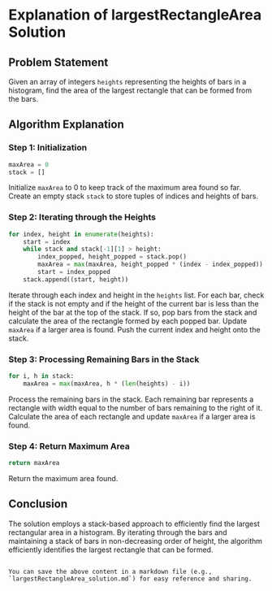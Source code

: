 
# Explanation of largestRectangleArea Solution

## Problem Statement
Given an array of integers `heights` representing the heights of bars in a histogram, find the area of the largest rectangle that can be formed from the bars.

## Algorithm Explanation

### Step 1: Initialization
```python
maxArea = 0
stack = []
```
Initialize `maxArea` to 0 to keep track of the maximum area found so far. Create an empty stack `stack` to store tuples of indices and heights of bars.

### Step 2: Iterating through the Heights
```python
for index, height in enumerate(heights):
    start = index
    while stack and stack[-1][1] > height:
        index_popped, height_popped = stack.pop()
        maxArea = max(maxArea, height_popped * (index - index_popped))
        start = index_popped
    stack.append((start, height))
```
Iterate through each index and height in the `heights` list. For each bar, check if the stack is not empty and if the height of the current bar is less than the height of the bar at the top of the stack. If so, pop bars from the stack and calculate the area of the rectangle formed by each popped bar. Update `maxArea` if a larger area is found. Push the current index and height onto the stack.

### Step 3: Processing Remaining Bars in the Stack
```python
for i, h in stack:
    maxArea = max(maxArea, h * (len(heights) - i))
```
Process the remaining bars in the stack. Each remaining bar represents a rectangle with width equal to the number of bars remaining to the right of it. Calculate the area of each rectangle and update `maxArea` if a larger area is found.

### Step 4: Return Maximum Area
```python
return maxArea
```
Return the maximum area found.

## Conclusion
The solution employs a stack-based approach to efficiently find the largest rectangular area in a histogram. By iterating through the bars and maintaining a stack of bars in non-decreasing order of height, the algorithm efficiently identifies the largest rectangle that can be formed.
```

You can save the above content in a markdown file (e.g., `largestRectangleArea_solution.md`) for easy reference and sharing.